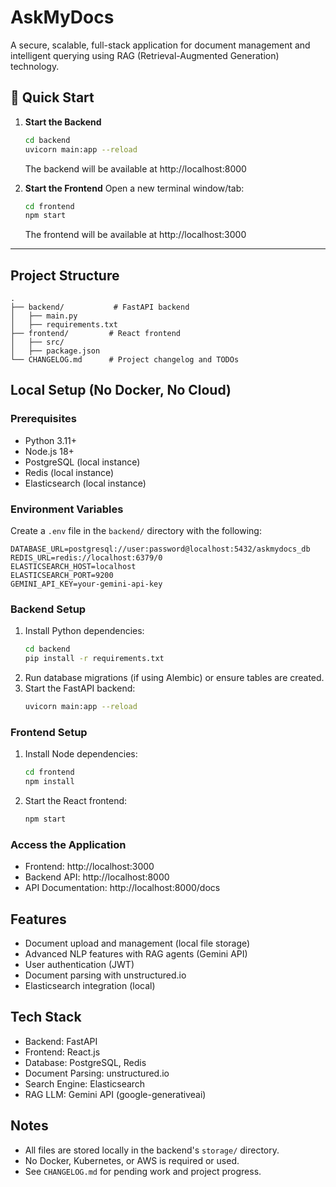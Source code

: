 # AskMyDocs

A secure, scalable, full-stack application for document management and intelligent querying using RAG (Retrieval-Augmented Generation) technology.

## 🚀 Quick Start

1. **Start the Backend**
   ```bash
   cd backend
   uvicorn main:app --reload
   ```
   The backend will be available at http://localhost:8000

2. **Start the Frontend**
   Open a new terminal window/tab:
   ```bash
   cd frontend
   npm start
   ```
   The frontend will be available at http://localhost:3000

---

## Project Structure

```
.
├── backend/           # FastAPI backend
│   ├── main.py
│   ├── requirements.txt
├── frontend/         # React frontend
│   ├── src/
│   ├── package.json
└── CHANGELOG.md      # Project changelog and TODOs
```

## Local Setup (No Docker, No Cloud)

### Prerequisites
- Python 3.11+
- Node.js 18+
- PostgreSQL (local instance)
- Redis (local instance)
- Elasticsearch (local instance)

### Environment Variables
Create a `.env` file in the `backend/` directory with the following:
```
DATABASE_URL=postgresql://user:password@localhost:5432/askmydocs_db
REDIS_URL=redis://localhost:6379/0
ELASTICSEARCH_HOST=localhost
ELASTICSEARCH_PORT=9200
GEMINI_API_KEY=your-gemini-api-key
```

### Backend Setup
1. Install Python dependencies:
   ```bash
   cd backend
   pip install -r requirements.txt
   ```
2. Run database migrations (if using Alembic) or ensure tables are created.
3. Start the FastAPI backend:
   ```bash
   uvicorn main:app --reload
   ```

### Frontend Setup
1. Install Node dependencies:
   ```bash
   cd frontend
   npm install
   ```
2. Start the React frontend:
   ```bash
   npm start
   ```

### Access the Application
- Frontend: http://localhost:3000
- Backend API: http://localhost:8000
- API Documentation: http://localhost:8000/docs

## Features
- Document upload and management (local file storage)
- Advanced NLP features with RAG agents (Gemini API)
- User authentication (JWT)
- Document parsing with unstructured.io
- Elasticsearch integration (local)

## Tech Stack
- Backend: FastAPI
- Frontend: React.js
- Database: PostgreSQL, Redis
- Document Parsing: unstructured.io
- Search Engine: Elasticsearch
- RAG LLM: Gemini API (google-generativeai)

## Notes
- All files are stored locally in the backend's `storage/` directory.
- No Docker, Kubernetes, or AWS is required or used.
- See `CHANGELOG.md` for pending work and project progress. 